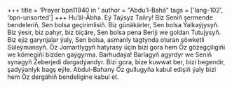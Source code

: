 +++
title = 'Prayer bpn11940 in '
author = "Abdu'l-Bahá"
tags = ['lang-102', 'bpn-unsorted']
+++
Hu’äl-Äbha.
    Eý Taýsyz Taňry! Biz Seniň şermende bendeleriň, Sen bolsa geçirimlisiň. Biz günäkärler, Sen bolsa Ýalkaýjysyň. Biz ýesir, biz pahyr, biz biçäre, Sen bolsa pena Beriji we goldan Tutujysyň. Biz ejiz garynjalar ýaly, Sen bolsa, asmanly tagtynda oturan şöwketli Süleýmansyň. Öz Jomartlygyň hatyrasy üçin bizi gora hem Öz gözegçiligiňi we kömegiňi bizden gaýgyrma.
    Barhudaýa! Barlagyň agyrdyr we Seniň synagyň Zeberjedi dargadýandyr. Bizi gora, bize kuwwat ber, bizi begendir, şadyýanlyk bagş eýle. Abdul-Bahany Öz gullugyňa kabul edişiň ýaly bizi hem Öz dergähiň bendeligine kabul et.
